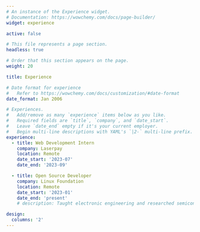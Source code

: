 ```yaml
---
# An instance of the Experience widget.
# Documentation: https://wowchemy.com/docs/page-builder/
widget: experience

active: false

# This file represents a page section.
headless: true

# Order that this section appears on the page.
weight: 20

title: Experience

# Date format for experience
#   Refer to https://wowchemy.com/docs/customization/#date-format
date_format: Jan 2006

# Experiences.
#   Add/remove as many `experience` items below as you like.
#   Required fields are `title`, `company`, and `date_start`.
#   Leave `date_end` empty if it's your current employer.
#   Begin multi-line descriptions with YAML's `|2-` multi-line prefix.
experience:
  - title: Web Development Intern
    company: Laserpay
    location: Remote
    date_start: '2023-07'
    date_end: '2023-09'

  - title: Open Source Developer
    company: Linux Foundation
    location: Remote
    date_start: '2023-01'
    date_end: 'present'
    # description: Taught electronic engineering and researched semiconductor physics.

design:
  columns: '2'
---
```

